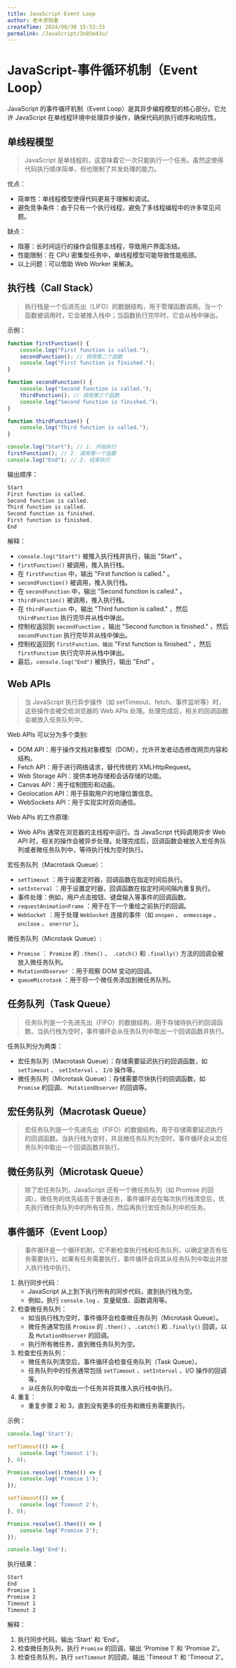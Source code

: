 ```yaml
---
title: JavaScript-Event Loop
author: 老木求知者
createTime: 2024/08/30 15:53:33
permalink: /JavaScript/3n85m43u/
---
```

# JavaScript-事件循环机制（Event Loop）

JavaScript 的事件循环机制（Event Loop）是其异步编程模型的核心部分。它允许 JavaScript 在单线程环境中处理异步操作，确保代码的执行顺序和响应性。



## 单线程模型

> JavaScript 是单线程的，这意味着它一次只能执行一个任务。虽然这使得代码执行顺序简单，但也限制了并发处理的能力。

优点：

-   简单性：单线程模型使得代码更易于理解和调试。
-   避免竞争条件：由于只有一个执行线程，避免了多线程编程中的许多常见问题。

缺点：

-   阻塞：长时间运行的操作会阻塞主线程，导致用户界面冻结。
-   性能限制：在 CPU 密集型任务中，单线程模型可能导致性能瓶颈。
-   以上问题：可以借助 Web Worker 来解决。


## 执行栈（Call Stack）

> 执行栈是一个后进先出（LIFO）的数据结构，用于管理函数调用。当一个函数被调用时，它会被推入栈中；当函数执行完毕时，它会从栈中弹出。


示例：


```javascript
function firstFunction() {
    console.log("First function is called.");
    secondFunction(); // 调用第二个函数
    console.log("First function is finished.");
}

function secondFunction() {
    console.log("Second function is called.");
    thirdFunction(); // 调用第三个函数
    console.log("Second function is finished.");
}

function thirdFunction() {
    console.log("Third function is called.");
}

console.log("Start"); // 1. 开始执行
firstFunction(); // 2. 调用第一个函数
console.log("End"); // 3. 结束执行
```
输出顺序：

```txt
Start
First function is called.
Second function is called.
Third function is called.
Second function is finished.
First function is finished.
End
```

解释：


-   `console.log("Start")` 被推入执行栈并执行，输出 "Start" 。
-    `firstFunction()` 被调用，推入执行栈。
-   在 `firstFunction` 中，输出 "First function is called." 。
-    `secondFunction()` 被调用，推入执行栈。
-   在 `secondFunction` 中，输出 "Second function is called." 。
-   `thirdFunction()` 被调用，推入执行栈。
-   在 `thirdFunction` 中，输出 "Third function is called." ，然后 `thirdFunction` 执行完毕并从栈中弹出。
-   控制权返回到 `secondFunction` ，输出 "Second function is finished." ，然后 `secondFunction` 执行完毕并从栈中弹出。
-   控制权返回到 `firstFunction，输出` "First function is finished." ，然后 `firstFunction` 执行完毕并从栈中弹出。
-    最后，`console.log("End")` 被执行，输出 "End" 。



## Web APIs

> 当 JavaScript 执行异步操作（如 setTimeout、fetch、事件监听等）时，这些操作会被交给浏览器的 Web APIs 处理。处理完成后，相关的回调函数会被放入任务队列中。

Web APIs 可以分为多个类别:

-   DOM API：用于操作文档对象模型（DOM），允许开发者动态修改网页内容和结构。
-   Fetch API：用于进行网络请求，替代传统的 XMLHttpRequest。
-   Web Storage API：提供本地存储和会话存储的功能。
-   Canvas API：用于绘制图形和动画。
-   Geolocation API：用于获取用户的地理位置信息。
-   WebSockets API：用于实现实时双向通信。

Web APIs 的工作原理:

-   Web APIs 通常在浏览器的主线程中运行。当 JavaScript 代码调用异步 Web API 时，相关的操作会被异步处理。处理完成后，回调函数会被放入宏任务队列或者微任务队列中，等待执行栈为空时执行。

宏任务队列（Macrotask Queue）：

-   `setTimeout` ：用于设置定时器，回调函数在指定时间后执行。
-   `setInterval` ：用于设置定时器，回调函数在指定时间间隔内重复执行。
-   事件处理：例如，用户点击按钮、键盘输入等事件的回调函数。
-   `requestAnimationFrame` ：用于在下一个重绘之前执行的回调。
-   `WebSocket` ：用于处理 `WebSocket` 连接的事件（如 `onopen` 、 `onmessage` 、 `onclose` 、 `onerror` ）。

微任务队列（Microtask Queue）:
-   `Promise` ： `Promise` 的 `.then()` 、 `.catch()` 和 `.finally()` 方法的回调会被放入微任务队列。
-   `MutationObserver` ：用于观察 DOM 变动的回调。
-   `queueMicrotask` ：用于将一个微任务添加到微任务队列。


## 任务队列（Task Queue）

> 任务队列是一个先进先出（FIFO）的数据结构，用于存储待执行的回调函数。当执行栈为空时，事件循环会从任务队列中取出一个回调函数并执行。

任务队列分为两类：

-   宏任务队列（Macrotask Queue）：存储需要延迟执行的回调函数，如 `setTimeout` 、 `setInterval` 、 `I/O` 操作等。
-   微任务队列（Microtask Queue）：存储需要尽快执行的回调函数，如 `Promise` 的回调、 `MutationObserver` 的回调等。

## 宏任务队列（Macrotask Queue）

> 宏任务队列是一个先进先出（FIFO）的数据结构，用于存储需要延迟执行的回调函数。当执行栈为空时，并且微任务队列为空时，事件循环会从宏任务队列中取出一个回调函数并执行。

## 微任务队列（Microtask Queue）

> 除了宏任务队列，JavaScript 还有一个微任务队列（如 Promise 的回调）。微任务的优先级高于普通任务，事件循环会在每次执行栈清空后，优先执行微任务队列中的所有任务，然后再执行宏任务队列中的任务。


## 事件循环（Event Loop）

> 事件循环是一个循环机制，它不断检查执行栈和任务队列，以确定是否有任务需要执行。如果有任务需要执行，事件循环会将其从任务队列中取出并放入执行栈中执行。

1. 执行同步代码：
    -   JavaScript 从上到下执行所有的同步代码，直到执行栈为空。
    -   例如，执行 `console.log` 、变量赋值、函数调用等。
2. 检查微任务队列：
    -   如当执行栈为空时，事件循环会检查微任务队列（Microtask Queue）。
    -   微任务通常包括 `Promise` 的 `.then()` 、`.catch()` 和 `.finally()` 回调，以及 `MutationObserver` 的回调。
    -   执行所有微任务，直到微任务队列为空。
3. 检查宏任务队列：
    -   微任务队列清空后，事件循环会检查任务队列（Task Queue）。
    -   任务队列中的任务通常包括 `setTimeout` 、`setInterval` 、I/O 操作的回调等。
    -   从任务队列中取出一个任务并将其推入执行栈中执行。
3. 重复：
    -   重复步骤 2 和 3，直到没有更多的任务和微任务需要执行。


示例：

```javascript
console.log('Start');

setTimeout(() => {
    console.log('Timeout 1');
}, 0);

Promise.resolve().then(() => {
    console.log('Promise 1');
});

setTimeout(() => {
    console.log('Timeout 2');
}, 0);

Promise.resolve().then(() => {
    console.log('Promise 2');
});

console.log('End');
```
执行结果：

```txt
Start
End
Promise 1
Promise 2
Timeout 1
Timeout 2
```

解释：

1. 执行同步代码，输出 'Start' 和 'End'。
2. 检查微任务队列，执行 `Promise` 的回调，输出 'Promise 1' 和 'Promise 2'。
3. 检查任务队列，执行 `setTimeout` 的回调，输出 'Timeout 1' 和 'Timeout 2'。




